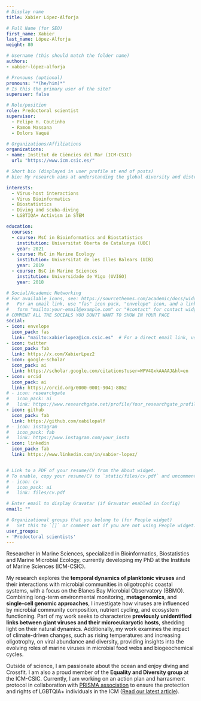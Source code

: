 ```yaml
---
# Display name
title: Xabier López-Alforja

# Full Name (for SEO)
first_name: Xabier
last_name: López-Alforja
weight: 80

# Username (this should match the folder name)
authors:
- xabier-lópez-alforja

# Pronouns (optional)
pronouns: "*(he/him)*"
# Is this the primary user of the site?
superuser: false

# Role/position
role: Predoctoral scientist
supervisor: 
  - Felipe H. Coutinho
  - Ramon Massana
  - Dolors Vaqué

# Organizations/Affiliations
organizations:
- name: Institut de Ciències del Mar (ICM-CSIC)
  url: "https://www.icm.csic.es/"

# Short bio (displayed in user profile at end of posts)
# bio: My research aims at understanding the global diversity and distribution of eukaryotic and prokaryotic microbes employing curated phylogenetic frameworks focusing on novel environmental taxa.

interests:
  - Virus-host interactions
  - Virus Bioinformatics
  - Biostatistics
  - Diving and scuba-diving
  - LGBTIQA+ Activism in STEM

education:
  courses:
  - course: MsC in Bioinformatics and Biostatistics 
    institution: Universitat Oberta de Catalunya (UOC)
    year: 2021  
  - course: MsC in Marine Ecology 
    institution: Universitat de les Illes Balears (UIB)
    year: 2019
  - course: BsC in Marine Sciences  
    institution: Universidade de Vigo (UVIGO)
    year: 2018

# Social/Academic Networking
# For available icons, see: https://sourcethemes.com/academic/docs/widgets/#icons
#   For an email link, use "fas" icon pack, "envelope" icon, and a link in the
#   form "mailto:your-email@example.com" or "#contact" for contact widget.
# COMMENT ALL THE SOCIALS YOU DON?T WANT TO SHOW IN YOUR PAGE
social:
- icon: envelope
  icon_pack: fas
  link: "mailto:xabierlopez@icm.csic.es"  # For a direct email link, use "mailto:test@example.org".
- icon: twitter
  icon_pack: fab
  link: https://x.com/XabierLpez2
- icon: google-scholar
  icon_pack: ai
  link: https://scholar.google.com/citations?user=WPV4GxkAAAAJ&hl=en
- icon: orcid
  icon_pack: ai
  link: https://orcid.org/0000-0001-9041-8862
# - icon: researchgate
#   icon_pack: ai
#   link: https://www.researchgate.net/profile/Your_researchgate_profile
- icon: github
  icon_pack: fab
  link: https://github.com/xabilopalf
# - icon: instagram
#   icon_pack: fab
#   link: https://www.instagram.com/your_insta
- icon: linkedin
  icon_pack: fab
  link: https://www.linkedin.com/in/xabier-lopez/


# Link to a PDF of your resume/CV from the About widget.
# To enable, copy your resume/CV to `static/files/cv.pdf` and uncomment the lines below.
# - icon: cv
#   icon_pack: ai
#   link: files/cv.pdf

# Enter email to display Gravatar (if Gravatar enabled in Config)
email: ""

# Organizational groups that you belong to (for People widget)
#   Set this to `[]` or comment out if you are not using People widget.
user_groups:
- 'Predoctoral scientists'
---
```


Researcher in Marine Sciences, specialized in Bioinformatics, Biostatistics and Marine Microbial Ecology, currently developing my PhD at the Institute of Marine Sciences (ICM-CSIC). 

My research explores the **temporal dynamics of planktonic viruses** and their interactions with microbial communities in oligotrophic coastal systems, with a focus on the Blanes Bay Microbial Observatory (BBMO). Combining long-term environmental monitoring, **metagenomics**, and **single-cell genomic approaches**, I investigate how viruses are influenced by microbial community composition, nutrient cycling, and ecosystem functioning. Part of my work seeks to characterize **previously unidentified links between giant viruses and their microeukaryotic hosts**, shedding light on their natural dynamics. Additionally, my work examines the impact of climate-driven changes, such as rising temperatures and increasing oligotrophy, on viral abundance and diversity, providing insights into the evolving roles of marine viruses in microbial food webs and biogeochemical cycles.

Outside of science, I am passionate about the ocean and enjoy diving and Crossfit. I am also a proud member of the **Equality and Diversity group** at the ICM-CSIC. Currently, I am working on an action plan and harrasment protocol in collaboration with [PRISMA association](https://prismaciencia.org/) to ensure the protection and rights of LGBTQIA+ individuals in the ICM ([Read our latest article](https://www.icm.csic.es/en/news/towards-lgbtiqa-inclusion-science)).
